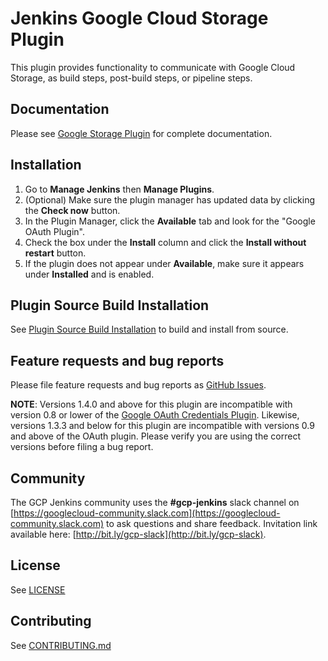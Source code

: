 <!--
 Copyright 2013 Google LLC

 Licensed under the Apache License, Version 2.0 (the "License"); you may not use this file except in
 compliance with the License. You may obtain a copy of the License at

        https://www.apache.org/licenses/LICENSE-2.0

 Unless required by applicable law or agreed to in writing, software distributed under the License
 is distributed on an "AS IS" BASIS, WITHOUT WARRANTIES OR CONDITIONS OF ANY KIND, either express or
 implied. See the License for the specific language governing permissions and limitations under the
 License.
-->
Jenkins Google Cloud Storage Plugin
===================================

This plugin provides functionality to communicate with Google Cloud Storage, as build steps,
post-build steps, or pipeline steps.

## Documentation
Please see [Google Storage Plugin](docs/home.md) for complete documentation.

## Installation
1. Go to **Manage Jenkins** then **Manage Plugins**.
1. (Optional) Make sure the plugin manager has updated data by clicking the **Check now** button.
1. In the Plugin Manager, click the **Available** tab and look for the "Google OAuth Plugin".
1. Check the box under the **Install** column and click the **Install without restart** button.
1. If the plugin does not appear under **Available**, make sure it appears under **Installed** and
is enabled.
 
## Plugin Source Build Installation
See [Plugin Source Build Installation](docs/source_build_installation.md) to build and install from
source.

## Feature requests and bug reports
Please file feature requests and bug reports as [GitHub Issues](https://github.com/jenkinsci/google-storage-plugin/issues).

**NOTE**: Versions 1.4.0 and above for this plugin are incompatible with version 0.8 or lower of the
[Google OAuth Credentials Plugin](https://github.com/jenkinsci/google-oauth-plugin). Likewise,
versions 1.3.3 and below for this plugin are incompatible with versions 0.9 and above of the OAuth
plugin. Please verify you are using the correct versions before filing a bug report.

## Community
The GCP Jenkins community uses the **#gcp-jenkins** slack channel on
[https://googlecloud-community.slack.com](https://googlecloud-community.slack.com)
to ask questions and share feedback. Invitation link available
here: [http://bit.ly/gcp-slack](http://bit.ly/gcp-slack).

## License
See [LICENSE](LICENSE)

## Contributing
See [CONTRIBUTING.md](CONTRIBUTING.md)
